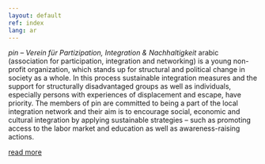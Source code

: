 ```yaml
---
layout: default
ref: index
lang: ar
---
```


*pin – Verein für Partizipation, Integration & Nachhaltigkeit*
arabic
(association for participation, integration and networking) is a young non-profit organization, which stands up for structural and political change in society as a whole. In this process sustainable integration measures and the support for structurally disadvantaged groups as well as individuals, especially persons with experiences of displacement and escape, have priority. The members of pin are committed to being a part of the local integration network and their aim is to encourage social, economic and cultural integration by applying sustainable strategies – such as  promoting access to the labor market and education as well as awareness-raising actions.

[read more]({{site.baseurl}}/en/about_us)

